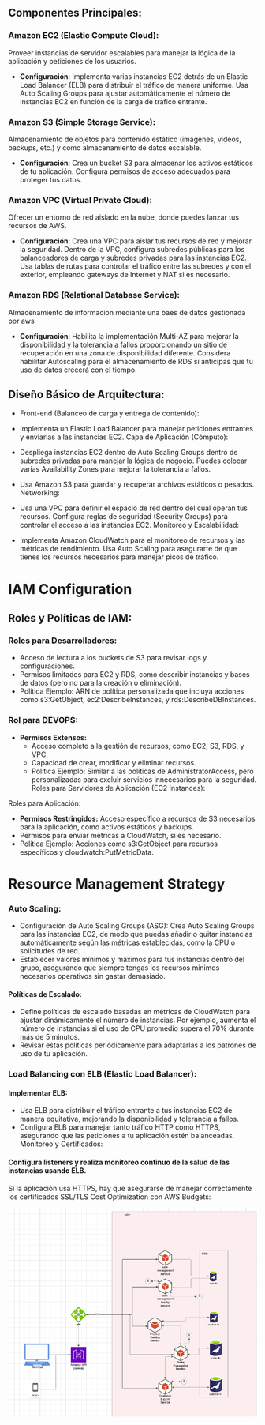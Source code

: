 ## Componentes Principales:
### Amazon EC2 (Elastic Compute Cloud):

Proveer instancias de servidor escalables para manejar la lógica de la aplicación y peticiones de los usuarios.
* __Configuración__:
Implementa varias instancias EC2 detrás de un Elastic Load Balancer (ELB) para distribuir el tráfico de manera uniforme.
Usa Auto Scaling Groups para ajustar automáticamente el número de instancias EC2 en función de la carga de tráfico entrante.


### Amazon S3 (Simple Storage Service):

Almacenamiento de objetos para contenido estático (imágenes, videos, backups, etc.) y como almacenamiento de datos escalable.
* __Configuración__:
Crea un bucket S3 para almacenar los activos estáticos de tu aplicación.
Configura permisos de acceso adecuados para proteger tus datos.

### Amazon VPC (Virtual Private Cloud):

Ofrecer un entorno de red aislado en la nube, donde puedes lanzar tus recursos de AWS.
* __Configuración__:
Crea una VPC para aislar tus recursos de red y mejorar la seguridad.
Dentro de la VPC, configura subredes públicas para los balanceadores de carga y subredes privadas para las instancias EC2.
Usa tablas de rutas para controlar el tráfico entre las subredes y con el exterior, empleando gateways de Internet y NAT si es necesario.

### Amazon RDS (Relational Database Service):
Almacenamiento de informacion mediante una baes de datos gestionada por aws
* __Configuración__:
Habilita la implementación Multi-AZ para mejorar la disponibilidad y la tolerancia a fallos proporcionando un sitio de recuperación en una zona de disponibilidad diferente.
  Considera habilitar Autoscaling para el almacenamiento de RDS si anticipas que tu uso de datos crecerá con el tiempo.



## Diseño Básico de Arquitectura:
* Front-end (Balanceo de carga y entrega de contenido):

* Implementa un Elastic Load Balancer para manejar peticiones entrantes y enviarlas a las instancias EC2.
Capa de Aplicación (Cómputo):

* Despliega instancias EC2 dentro de Auto Scaling Groups dentro de subredes privadas para manejar la lógica de negocio.
Puedes colocar varias Availability Zones para mejorar la tolerancia a fallos.


* Usa Amazon S3 para guardar y recuperar archivos estáticos o pesados.
Networking:

* Usa una VPC para definir el espacio de red dentro del cual operan tus recursos.
Configura reglas de seguridad (Security Groups) para controlar el acceso a las instancias EC2.
Monitoreo y Escalabilidad:

* Implementa Amazon CloudWatch para el monitoreo de recursos y las métricas de rendimiento.
Usa Auto Scaling para asegurarte de que tienes los recursos necesarios para manejar picos de tráfico.


# IAM Configuration
## Roles y Políticas de IAM:
### Roles para Desarrolladores:

* Acceso de lectura a los buckets de S3 para revisar logs y configuraciones.
* Permisos limitados para EC2 y RDS, como describir instancias y bases de datos (pero no para la creación o eliminación).
* Política Ejemplo:
ARN de política personalizada que incluya acciones como s3:GetObject, ec2:DescribeInstances, y rds:DescribeDBInstances.

### Rol para DEVOPS:

* __Permisos Extensos:__
  * Acceso completo a la gestión de recursos, como EC2, S3, RDS, y VPC.
  * Capacidad de crear, modificar y eliminar recursos.
  * Política Ejemplo:
  Similar a las políticas de AdministratorAccess, pero personalizadas para excluir servicios innecesarios para la seguridad.
  Roles para Servidores de Aplicación (EC2 Instances):

Roles para Aplicación:

* __Permisos Restringidos:__
Acceso específico a recursos de S3 necesarios para la aplicación, como activos estáticos y backups.
* Permisos para enviar métricas a CloudWatch, si es necesario.
* Política Ejemplo:
Acciones como s3:GetObject para recursos específicos y cloudwatch:PutMetricData.

# Resource Management Strategy


### Auto Scaling:

* Configuración de Auto Scaling Groups (ASG):
Crea Auto Scaling Groups para las instancias EC2, de modo que puedas añadir o quitar instancias automáticamente según las métricas establecidas, como la CPU o solicitudes de red.
* Establecer valores mínimos y máximos para tus instancias dentro del grupo, asegurando que siempre tengas los recursos mínimos necesarios operativos sin gastar demasiado.
#### Políticas de Escalado:

* Define políticas de escalado basadas en métricas de CloudWatch para ajustar dinámicamente el número de instancias. Por ejemplo, aumenta el número de instancias si el uso de CPU promedio supera el 70% durante más de 5 minutos.
* Revisar estas políticas periódicamente para adaptarlas a los patrones de uso de tu aplicación.

### Load Balancing con ELB (Elastic Load Balancer):

#### Implementar ELB:
* Usa ELB para distribuir el tráfico entrante a tus instancias EC2 de manera equitativa, mejorando la disponibilidad y tolerancia a fallos.
* Configura ELB para manejar tanto tráfico HTTP como HTTPS, asegurando que las peticiones a tu aplicación estén balanceadas.
Monitoreo y Certificados:

#### Configura listeners y realiza monitoreo continuo de la salud de las instancias usando ELB.
Si la aplicación usa HTTPS, hay que asegurarse de manejar correctamente los certificados SSL/TLS
Cost Optimization con AWS Budgets:


![Diagrama de Arquitectura](./proyect.png)

